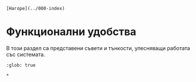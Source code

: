 ```{only} html
[Нагоре](../000-index)
```

# Функционални удобства

В този раздел са представени съвети и тънкости, улесняващи работата със системата.  

```{toctree}
:glob: true

*
```
